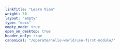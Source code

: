 ```yaml
---
linkTitle: "Learn Viam"
weight: 50
layout: "empty"
type: "docs"
empty_node: true
open_on_desktop: true
header_only: true
canonical: "/operate/hello-world/use-first-module/"
---
```

